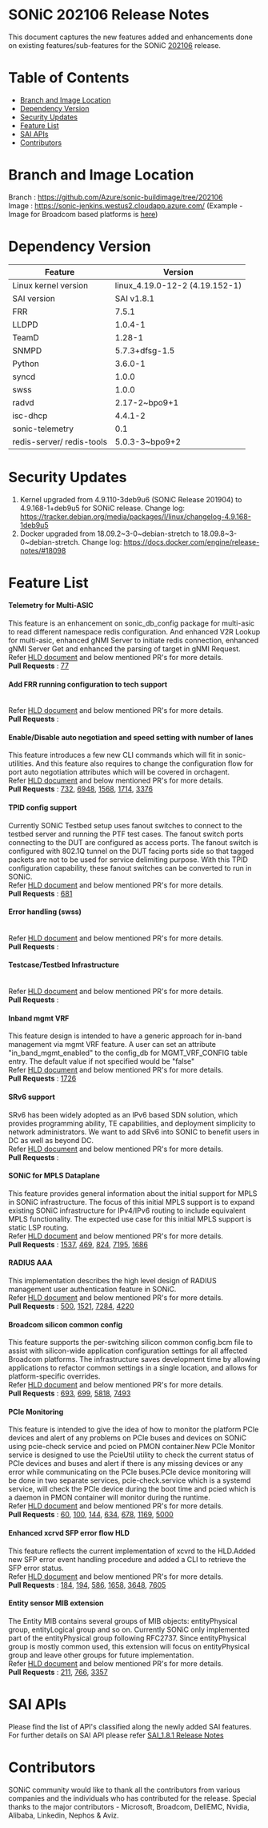 # SONiC 202106 Release Notes

This document captures the new features added and enhancements done on existing features/sub-features for the SONiC [202106](https://github.com/Azure/SONiC/wiki/Release-Progress-Tracking-202106) release.



# Table of Contents

 * [Branch and Image Location](#branch-and-image-location)
 * [Dependency Version](#dependency-version)
 * [Security Updates](#security-updates)
 * [Feature List](#feature-list)
 * [SAI APIs](#sai-apis)
 * [Contributors](#contributors)


# Branch and Image Location  

Branch : https://github.com/Azure/sonic-buildimage/tree/202106 <br>
Image  : https://sonic-jenkins.westus2.cloudapp.azure.com/  (Example - Image for Broadcom based platforms is [here]( https://sonic-jenkins.westus2.cloudapp.azure.com/job/broadcom/job/buildimage-brcm-202106/lastSuccessfulBuild/artifact/target/))

# Dependency Version

|Feature                    | Version  |
| ------------------------- | --------------- |
| Linux kernel version      | linux_4.19.0-12-2 (4.19.152-1)   |
| SAI   version             | SAI v1.8.1    |
| FRR                       | 7.5.1   |
| LLDPD                     | 1.0.4-1    |
| TeamD                     | 1.28-1    |
| SNMPD                     | 5.7.3+dfsg-1.5    |
| Python                    | 3.6.0-1    |
| syncd                     | 1.0.0    |
| swss                      | 1.0.0    |
| radvd                     | 2.17-2~bpo9+1    |
| isc-dhcp                  |  4.4.1-2   |
| sonic-telemetry           | 0.1    |
| redis-server/ redis-tools | 5.0.3-3~bpo9+2    |


# Security Updates

1. Kernel upgraded from 4.9.110-3deb9u6 (SONiC Release 201904) to 4.9.168-1+deb9u5 for SONiC release. 
   Change log: https://tracker.debian.org/media/packages/l/linux/changelog-4.9.168-1deb9u5
2. Docker upgraded from 18.09.2\~3-0\~debian-stretch to 18.09.8\~3-0\~debian-stretch. 
   Change log: https://docs.docker.com/engine/release-notes/#18098 

# Feature List

#### Telemetry for Multi-ASIC
This feature is an enhancement on sonic_db_config package for multi-asic to read different namespace redis configuration. And enhanced V2R Lookup for multi-asic, enhanced gNMI Server to initiate redis connection, enhanced gNMI Server Get and enhanced the parsing of target in gNMI Request.
<br> Refer [HLD document](https://github.com/Azure/sonic-telemetry/pull/77) and below mentioned PR's for more details. 
<br>**Pull Requests** : [77](https://github.com/Azure/sonic-telemetry/pull/77)


#### Add FRR running configuration to tech support

<br> Refer [HLD document]() and below mentioned PR's for more details. 
<br>**Pull Requests** :  


#### Enable/Disable auto negotiation and speed setting with number of lanes
This feature introduces a few new CLI commands which will fit in sonic-utilities. And this feature also requires to change the configuration flow for port auto negotiation attributes which will be covered in orchagent.
<br> Refer [HLD document](https://github.com/Azure/SONiC/blob/9b58ef06ab49b489e3aed287659100ce7be8c76a/doc/port_auto_neg/port-auto-negotiation-design.md#cli-enhancements) and below mentioned PR's for more details. 
<br>**Pull Requests** :  [732](https://github.com/Azure/SONiC/pull/732), [6948](https://github.com/Azure/sonic-buildimage/pull/6948), [1568](https://github.com/Azure/sonic-utilities/pull/1568), [1714](https://github.com/Azure/sonic-swss/pull/1714), [3376](https://github.com/Azure/sonic-mgmt/pull/3376)


#### TPID config support
Currently SONiC Testbed setup uses fanout switches to connect to the testbed server and running the PTF test cases. The fanout switch ports connecting to the DUT are configured as access ports. The fanout switch is configured with 802.1Q tunnel on the DUT facing ports side so that tagged packets are not to be used for service delimiting purpose. With this TPID configuration capability, these fanout switches can be converted to run in SONiC.
<br> Refer [HLD document](https://github.com/gechiang/SONiC/blob/3f57d0304bda22222b01f2b90098e4d4d3b88f68/doc/tpid/SonicTPIDSettingHLD1.md) and below mentioned PR's for more details. 
<br>**Pull Requests** : [681](https://github.com/Azure/SONiC/pull/681)


#### Error handling (swss)

<br> Refer [HLD document]() and below mentioned PR's for more details. 
<br>**Pull Requests** :  


#### Testcase/Testbed Infrastructure

<br> Refer [HLD document]() and below mentioned PR's for more details. 
<br>**Pull Requests** :


#### Inband mgmt VRF
This feature design is intended to have a generic approach for in-band management via mgmt VRF feature. A user can set an attribute "in_band_mgmt_enabled" to the config_db for MGMT_VRF_CONFIG table entry. The default value if not specified would be "false"
<br> Refer [HLD document](https://github.com/venkatmahalingam/SONiC/blob/7781c097a92d9fbac3fc2fe2f8c6ce175839f473/doc/vrf/SONiC_in_band_mgmt_via_mgmt_Vrf_HLD.md) and below mentioned PR's for more details. 
<br>**Pull Requests** : [1726](https://github.com/Azure/sonic-swss/pull/1726) 


#### SRv6 support
SRv6 has been widely adopted as an IPv6 based SDN solution, which provides programming ability, TE capabilities, and deployment simplicity to network administrators. We want to add SRv6 into SONIC to benefit users in DC as well as beyond DC. 
<br> Refer [HLD document](https://github.com/Azure/SONiC/blob/faa432df6185f7c04d896285db61ac86300161c9/doc/srv6/srv6-hld-v19.md) and below mentioned PR's for more details. 
<br>**Pull Requests** :  


#### SONiC for MPLS Dataplane
This feature provides general information about the initial support for MPLS in SONiC infrastructure. The focus of this initial MPLS support is to expand existing SONiC infrastructure for IPv4/IPv6 routing to include equivalent MPLS functionality. The expected use case for this initial MPLS support is static LSP routing.
<br> Refer [HLD document](https://github.com/Azure/SONiC/blob/364fcae0438ed583270b56319dcfcb91e20b918a/doc/mpls/MPLS_hld.md) and below mentioned PR's for more details. 
<br>**Pull Requests** :  [1537](https://github.com/Azure/sonic-utilities/pull/1537), [469](https://github.com/Azure/sonic-swss-common/pull/469), [824](https://github.com/Azure/sonic-sairedis/pull/824), [7195](https://github.com/Azure/sonic-buildimage/pull/7195), [1686](https://github.com/Azure/sonic-swss/pull/1686)


#### RADIUS AAA
This implementation describes the high level design of RADIUS management user authentication feature in SONiC.
<br> Refer [HLD document](https://github.com/a-barboza/SONiC/blob/8d31c4014e27f422f4c522d2891fa9d9a4fff606/doc/aaa/radius_authentication.md) and below mentioned PR's for more details. 
<br>**Pull Requests** :  [500](https://github.com/Azure/SONiC/pull/500), [1521](https://github.com/Azure/sonic-utilities/pull/1521), [7284](https://github.com/Azure/sonic-buildimage/pull/7284), [4220](https://github.com/Azure/sonic-buildimage/pull/4220)


#### Broadcom silicon common config
This feature supports the per-switching silicon common config.bcm file to assist with silicon-wide application configuration settings for all affected Broadcom platforms. The infrastructure saves development time by allowing applications to refactor common settings in a single location, and allows for platform-specific overrides.
<br> Refer [HLD document](https://github.com/geans-pin/SONiC/blob/ff5ad50dfd770242d4fdac97f2e4c803b2425dde/doc/platform/common_config.md) and below mentioned PR's for more details. 
<br>**Pull Requests** :  [693](https://github.com/Azure/sonic-sairedis/pull/693), [699](https://github.com/Azure/SONiC/pull/699), [5818](https://github.com/Azure/sonic-buildimage/pull/5818), [7493](https://github.com/Azure/sonic-buildimage/pull/7493)


#### PCIe Monitoring
This feature is intended to give the idea of how to monitor the platform PCIe devices and alert of any problems on PCIe buses and devices on SONiC using pcie-check service and pcied on PMON container.New PCIe Monitor service is designed to use the PcieUtil utility to check the current status of PCIe devices and buses and alert if there is any missing devices or any error while communicating on the PCIe buses.PCIe device monitoring will be done in two separate services, pcie-check.service which is a systemd service, will check the PCIe device during the boot time and pcied which is a daemon in PMON container will monitor during the runtime.
<br> Refer [HLD document](https://github.com/sujinmkang/SONiC/blob/4e93b8b30609ffc698ac801cd12740c35d2ea284/doc/pcie-mon/pcie-monitoring-services-hld.md) and below mentioned PR's for more details. 
<br>**Pull Requests** :  [60](https://github.com/Azure/sonic-platform-daemons/pull/60), [100](https://github.com/Azure/sonic-platform-daemons/pull/100), [144](https://github.com/Azure/sonic-platform-common/pull/144), [634](https://github.com/Azure/SONiC/pull/634), [678](https://github.com/Azure/SONiC/pull/678), [1169](https://github.com/Azure/sonic-utilities/pull/1169), [5000](https://github.com/Azure/sonic-buildimage/pull/5000)


#### Enhanced xcrvd SFP error flow HLD
This feature reflects the current implementation of xcvrd to the HLD.Added new SFP error event handling procedure and added a CLI to retrieve the SFP error status.
<br> Refer [HLD document](https://github.com/Azure/SONiC/blob/f8893cf5d7492c92e9e613c1eb525778ab60f6cb/doc/xrcvd/transceiver-monitor-hld.md) and below mentioned PR's for more details. 
<br>**Pull Requests** :  [184](https://github.com/Azure/sonic-platform-daemons/pull/184), [194](https://github.com/Azure/sonic-platform-common/pull/194), [586](https://github.com/Azure/SONiC/pull/586), [1658](https://github.com/Azure/sonic-utilities/pull/1658), [3648](https://github.com/Azure/sonic-mgmt/pull/3648), [7605](https://github.com/Azure/sonic-buildimage/pull/7605)


#### Entity sensor MIB extension
The Entity MIB contains several groups of MIB objects: entityPhysical group, entityLogical group and so on. Currently SONiC only implemented part of the entityPhysical group following RFC2737. Since entityPhysical group is mostly common used, this extension will focus on entityPhysical group and leave other groups for future implementation. 
<br> Refer [HLD document](https://github.com/Azure/SONiC/blob/90731187a760b604870a2f3fc6868530f5427937/doc/snmp/extension-to-physical-entity-mib.md) and below mentioned PR's for more details. 
<br>**Pull Requests** :  [211](https://github.com/Azure/sonic-snmpagent/pull/211), [766](https://github.com/Azure/SONiC/pull/766), [3357](https://github.com/Azure/sonic-mgmt/pull/3357)


# SAI APIs

Please find the list of API's classified along the newly added SAI features. For further details on SAI API please refer [SAI_1.8.1 Release Notes](https://github.com/opencomputeproject/SAI/blob/master/doc/SAI_1.7.1_ReleaseNotes.md)


# Contributors 

SONiC community would like to thank all the contributors from various companies and the individuals who has contributed for the release. Special thanks to the major contributors - Microsoft, Broadcom, DellEMC, Nvidia, Alibaba, Linkedin, Nephos & Aviz. 

<br>



